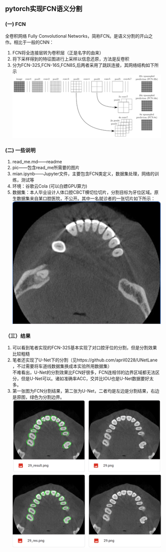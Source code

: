 
## **pytorch实现FCN语义分割**

### **(一) FCN**
全卷积网络 Fully Convolutional Networks，简称FCN。是语义分割的开山之作。相比于一般的CNN：
1. FCN将全连接层转为卷积层（正是名字的由来）
2. 将下采样得到的特征图进行上采样以信息还原，方法是反卷积
3. 分为FCN-32S,FCN-16S,FCN8S,后两者采用了跳跃连接，其网络结构如下所示
   ![avater](./pic/fcn.png)

### **(二) 一些说明**
1. read_me.md——readme
2. pic——包含read_me所需要的图片
3. mian.ipynb——Jupyter文件，主要包含FCN类定义，数据集处理，网络的训练，测试等
4. 环境：谷歌云Cola (可以白嫖GPU算力)
5. 数据集：本人毕业设计人体口腔CBCT横切位切片，分割目标为牙位区域。原生数据集来自某口腔医院，不公开。其中一名就诊者的一张切片如下所示：
   ![avater](./pic/0.png)

### **（三）结果**
1. 可以看到笔者实现的FCN-32S基本实现了对口腔牙位的分割，但是分割效果比较粗糙
2. 笔者还实现了U-Net下的分割（见https://github.com/april0228/UNetLane   ，不过需要将车道线数据集换成本实验所用数据集）   
   不难看出，U-Net的分割效果比FCN好很多，FCN连相邻的边界区域都无法区分，但是U-Net可以。诸如准确率ACC，交并比IOU也是U-Net数据要好太多。
3. 第一张图为FCN分割结果，第二张为U-Net，二者均是左边是分割结果，右边是原图，绿色为分割边界。
   ![avater](./pic/fcn_res.png)   
   ![avater](./pic/unet_res.png)

